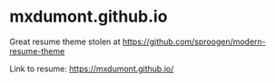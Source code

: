 # mxdumont.github.io

Great resume theme stolen at 
https://github.com/sproogen/modern-resume-theme

Link to resume: 
https://mxdumont.github.io/
